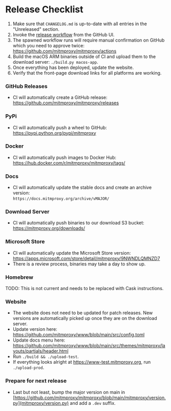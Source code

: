 # Release Checklist
 
1. Make sure that `CHANGELOG.md` is up-to-date with all entries in the "Unreleased" section.
2. Invoke the [release workflow](https://github.com/mitmproxy/mitmproxy/actions/workflows/release.yml) from the GitHub UI.
3. The spawned workflow runs will require manual confirmation on GitHub which you need to approve twice: 
   https://github.com/mitmproxy/mitmproxy/actions
4. Build the macOS ARM binaries outside of CI and upload them to the download server: `./build.py macos-app`.
5. Once everything has been deployed, update the website.
6. Verify that the front-page download links for all platforms are working.

### GitHub Releases

- CI will automatically create a GitHub release:  
  https://github.com/mitmproxy/mitmproxy/releases

### PyPi

- CI will automatically push a wheel to GitHub:  
  https://pypi.python.org/pypi/mitmproxy

### Docker

- CI will automatically push images to Docker Hub:  
  https://hub.docker.com/r/mitmproxy/mitmproxy/tags/

### Docs

- CI will automatically update the stable docs and create an archive version:  
  `https://docs.mitmproxy.org/archive/vMAJOR/`

### Download Server

- CI will automatically push binaries to our download S3 bucket:  
  https://mitmproxy.org/downloads/

### Microsoft Store

- CI will automatically update the Microsoft Store version:  
  https://apps.microsoft.com/store/detail/mitmproxy/9NWNDLQMNZD7
- There is a review process, binaries may take a day to show up.

### Homebrew

TODO: This is not current and needs to be replaced with Cask instructions.

### Website

- The website does not need to be updated for patch releases. New versions are automatically picked up once they are on the download server.
- Update version here:
   https://github.com/mitmproxy/www/blob/main/src/config.toml
- Update docs menu here:
   https://github.com/mitmproxy/www/blob/main/src/themes/mitmproxy/layouts/partials/header.html
- Run `./build && ./upload-test`.
- If everything looks alright at https://www-test.mitmproxy.org, run `./upload-prod`.

### Prepare for next release

- Last but not least, bump the major version on main in
   [https://github.com/mitmproxy/mitmproxy/blob/main/mitmproxy/version.py](mitmproxy/version.py) and add a `.dev` suffix.
